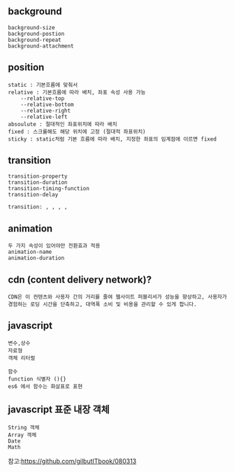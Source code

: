 ## background

    background-size
    background-postion
    background-repeat
    background-attachment

## position

    static : 기본흐름에 맞춰서
    relative : 기본흐름에 따라 배치, 좌표 속성 사용 가능
        --relative-top
        --relative-bottom
        --relative-right
        --relative-left
    absoulute : 절대적인 좌표위치에 따라 배치
    fixed : 스크롤해도 해당 위치에 고정 (절대적 좌표위치)
    sticky : static처럼 기본 흐름에 따라 배치, 지정한 좌표의 임계점에 이르면 fixed

## transition

    transition-property
    transition-duration
    transition-timing-function
    transition-delay

    transition: , , , ,

## animation

    두 가지 속성이 있어야만 전환효과 적용
    animation-name
    animation-duration

## cdn (content delivery network)?

    CDN은 이 컨텐츠와 사용자 간의 거리를 줄여 웹사이트 퍼블리셔가 성능을 향상하고, 사용자가 경험하는 로딩 시간을 단축하고, 대역폭 소비 및 비용을 관리할 수 있게 합니다.

## javascript

    변수,상수
    자료형
    객체 리터럴

    함수
    function 식별자 (){}
    es6 에서 함수는 화살표로 표현

## javascript 표준 내장 객체

    String 객체
    Array 객체
    Date 
    Math

참고:https://github.com/gilbutITbook/080313
